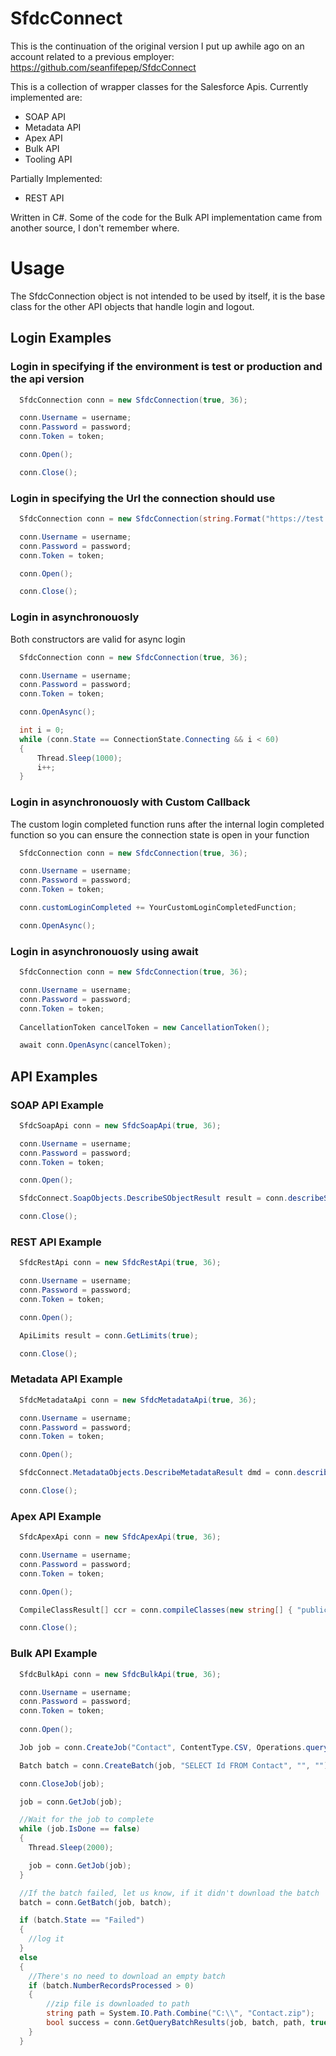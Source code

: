 ﻿# SfdcConnect

This is the continuation of the original version I put up awhile ago on an account related to a previous employer: https://github.com/seanfifepep/SfdcConnect

This is a collection of wrapper classes for the Salesforce Apis.  Currently implemented are:

- SOAP API
- Metadata API
- Apex API
- Bulk API
- Tooling API

Partially Implemented:

- REST API

Written in C#.  Some of the code for the Bulk API implementation came from another source, I don't remember where.

# Usage

The SfdcConnection object is not intended to be used by itself, it is the base class for the other API objects that handle login and logout.


## Login Examples

### Login in specifying if the environment is test or production and the api version
```C#
  SfdcConnection conn = new SfdcConnection(true, 36);

  conn.Username = username;
  conn.Password = password;
  conn.Token = token;

  conn.Open();

  conn.Close();
```

### Login in specifying the Url the connection should use
```C#
  SfdcConnection conn = new SfdcConnection(string.Format("https://test.salesforce.com/services/Soap/u/{0}.0/", 36));

  conn.Username = username;
  conn.Password = password;
  conn.Token = token;

  conn.Open();

  conn.Close();
```

### Login in asynchronouosly
Both constructors are valid for async login
```C#
  SfdcConnection conn = new SfdcConnection(true, 36);

  conn.Username = username;
  conn.Password = password;
  conn.Token = token;

  conn.OpenAsync();

  int i = 0;
  while (conn.State == ConnectionState.Connecting && i < 60)
  {
      Thread.Sleep(1000);
      i++;
  }
```

### Login in asynchronouosly with Custom Callback
The custom login completed function runs after the internal login completed function so you can ensure the connection state is open in your function
```C#
  SfdcConnection conn = new SfdcConnection(true, 36);

  conn.Username = username;
  conn.Password = password;
  conn.Token = token;

  conn.customLoginCompleted += YourCustomLoginCompletedFunction;

  conn.OpenAsync();
```


### Login in asynchronouosly using await
```C#
  SfdcConnection conn = new SfdcConnection(true, 36);

  conn.Username = username;
  conn.Password = password;
  conn.Token = token;
  
  CancellationToken cancelToken = new CancellationToken();

  await conn.OpenAsync(cancelToken);
```

## API Examples
### SOAP API Example
```C#
  SfdcSoapApi conn = new SfdcSoapApi(true, 36);

  conn.Username = username;
  conn.Password = password;
  conn.Token = token;

  conn.Open();

  SfdcConnect.SoapObjects.DescribeSObjectResult result = conn.describeSObject("Contact");

  conn.Close();
```

### REST API Example
```C#
  SfdcRestApi conn = new SfdcRestApi(true, 36);

  conn.Username = username;
  conn.Password = password;
  conn.Token = token;

  conn.Open();

  ApiLimits result = conn.GetLimits(true);

  conn.Close();
```

### Metadata API Example
```C#
  SfdcMetadataApi conn = new SfdcMetadataApi(true, 36);

  conn.Username = username;
  conn.Password = password;
  conn.Token = token;

  conn.Open();

  SfdcConnect.MetadataObjects.DescribeMetadataResult dmd = conn.describeMetadata(double.Parse(conn.Version));

  conn.Close();
```

### Apex API Example
```C#
  SfdcApexApi conn = new SfdcApexApi(true, 36);

  conn.Username = username;
  conn.Password = password;
  conn.Token = token;

  conn.Open();

  CompileClassResult[] ccr = conn.compileClasses(new string[] { "public class TestClass12321 { }" });

  conn.Close();
```

###  Bulk API Example
```C#
  SfdcBulkApi conn = new SfdcBulkApi(true, 36);

  conn.Username = username;
  conn.Password = password;
  conn.Token = token;
  
  conn.Open();

  Job job = conn.CreateJob("Contact", ContentType.CSV, Operations.query, ConcurrencyMode.Parallel, "");

  Batch batch = conn.CreateBatch(job, "SELECT Id FROM Contact", "", "");

  conn.CloseJob(job);

  job = conn.GetJob(job);

  //Wait for the job to complete
  while (job.IsDone == false)
  {
    Thread.Sleep(2000);

    job = conn.GetJob(job);
  }

  //If the batch failed, let us know, if it didn't download the batch
  batch = conn.GetBatch(job, batch);

  if (batch.State == "Failed")
  {
    //log it
  }
  else
  {
    //There's no need to download an empty batch
    if (batch.NumberRecordsProcessed > 0)
    {
        //zip file is downloaded to path
        string path = System.IO.Path.Combine("C:\\", "Contact.zip");
        bool success = conn.GetQueryBatchResults(job, batch, path, true);
    }
  }
```

